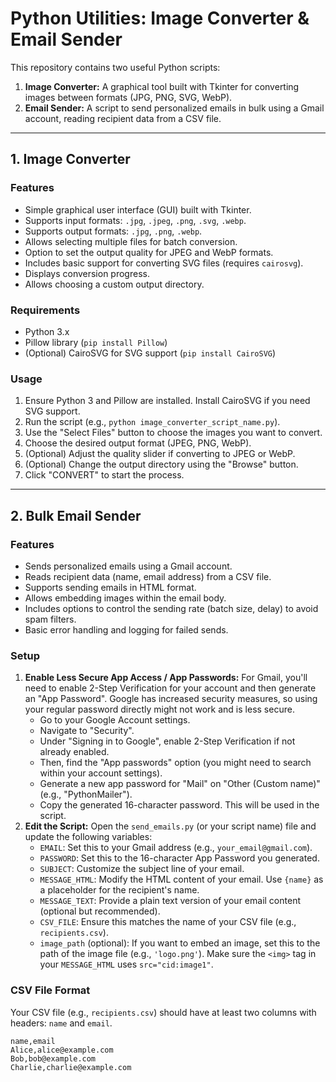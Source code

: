# Python Utilities: Image Converter & Email Sender

This repository contains two useful Python scripts:

1.  **Image Converter:** A graphical tool built with Tkinter for converting images between formats (JPG, PNG, SVG, WebP).
2.  **Email Sender:** A script to send personalized emails in bulk using a Gmail account, reading recipient data from a CSV file.

---

## 1. Image Converter

### Features
* Simple graphical user interface (GUI) built with Tkinter.
* Supports input formats: `.jpg`, `.jpeg`, `.png`, `.svg`, `.webp`.
* Supports output formats: `.jpg`, `.png`, `.webp`.
* Allows selecting multiple files for batch conversion.
* Option to set the output quality for JPEG and WebP formats.
* Includes basic support for converting SVG files (requires `cairosvg`).
* Displays conversion progress.
* Allows choosing a custom output directory.

### Requirements
* Python 3.x
* Pillow library (`pip install Pillow`)
* (Optional) CairoSVG for SVG support (`pip install CairoSVG`)

### Usage
1.  Ensure Python 3 and Pillow are installed. Install CairoSVG if you need SVG support.
2.  Run the script (e.g., `python image_converter_script_name.py`).
3.  Use the "Select Files" button to choose the images you want to convert.
4.  Choose the desired output format (JPEG, PNG, WebP).
5.  (Optional) Adjust the quality slider if converting to JPEG or WebP.
6.  (Optional) Change the output directory using the "Browse" button.
7.  Click "CONVERT" to start the process.

---

## 2. Bulk Email Sender

### Features
* Sends personalized emails using a Gmail account.
* Reads recipient data (name, email address) from a CSV file.
* Supports sending emails in HTML format.
* Allows embedding images within the email body.
* Includes options to control the sending rate (batch size, delay) to avoid spam filters.
* Basic error handling and logging for failed sends.

### Setup
1.  **Enable Less Secure App Access / App Passwords:** For Gmail, you'll need to enable 2-Step Verification for your account and then generate an "App Password". Google has increased security measures, so using your regular password directly might not work and is less secure.
    * Go to your Google Account settings.
    * Navigate to "Security".
    * Under "Signing in to Google", enable 2-Step Verification if not already enabled.
    * Then, find the "App passwords" option (you might need to search within your account settings).
    * Generate a new app password for "Mail" on "Other (Custom name)" (e.g., "PythonMailer").
    * Copy the generated 16-character password. This will be used in the script.
2.  **Edit the Script:** Open the `send_emails.py` (or your script name) file and update the following variables:
    * `EMAIL`: Set this to your Gmail address (e.g., `your_email@gmail.com`).
    * `PASSWORD`: Set this to the 16-character App Password you generated.
    * `SUBJECT`: Customize the subject line of your email.
    * `MESSAGE_HTML`: Modify the HTML content of your email. Use `{name}` as a placeholder for the recipient's name.
    * `MESSAGE_TEXT`: Provide a plain text version of your email content (optional but recommended).
    * `CSV_FILE`: Ensure this matches the name of your CSV file (e.g., `recipients.csv`).
    * `image_path` (optional): If you want to embed an image, set this to the path of the image file (e.g., `'logo.png'`). Make sure the `<img>` tag in your `MESSAGE_HTML` uses `src="cid:image1"`.

### CSV File Format
Your CSV file (e.g., `recipients.csv`) should have at least two columns with headers: `name` and `email`.

```csv
name,email
Alice,alice@example.com
Bob,bob@example.com
Charlie,charlie@example.com
